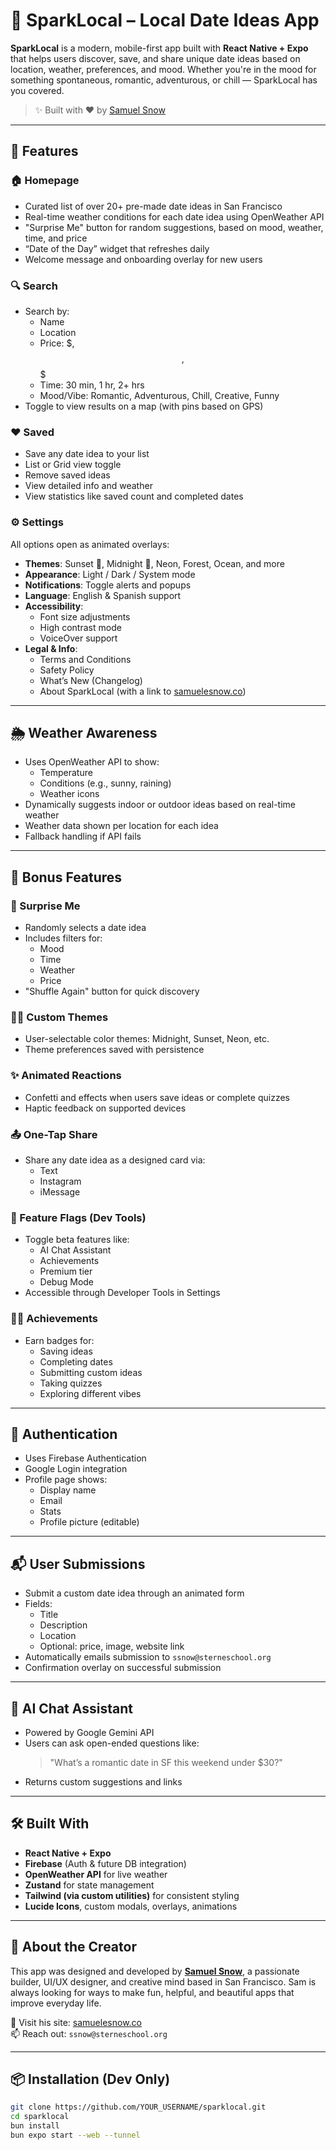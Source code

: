 # 🌟 SparkLocal – Local Date Ideas App

**SparkLocal** is a modern, mobile-first app built with **React Native + Expo** that helps users discover, save, and share unique date ideas based on location, weather, preferences, and mood. Whether you're in the mood for something spontaneous, romantic, adventurous, or chill — SparkLocal has you covered.

> ✨ Built with ❤️ by [Samuel Snow](https://samuelesnow.co)

---

## 📱 Features

### 🏠 Homepage
- Curated list of over 20+ pre-made date ideas in San Francisco
- Real-time weather conditions for each date idea using OpenWeather API
- "Surprise Me" button for random suggestions, based on mood, weather, time, and price
- “Date of the Day” widget that refreshes daily
- Welcome message and onboarding overlay for new users

### 🔍 Search
- Search by:
  - Name
  - Location
  - Price: $, $$, $$$
  - Time: 30 min, 1 hr, 2+ hrs
  - Mood/Vibe: Romantic, Adventurous, Chill, Creative, Funny
- Toggle to view results on a map (with pins based on GPS)

### ❤️ Saved
- Save any date idea to your list
- List or Grid view toggle
- Remove saved ideas
- View detailed info and weather
- View statistics like saved count and completed dates

### ⚙️ Settings
All options open as animated overlays:
- **Themes**: Sunset 🌇, Midnight 🌌, Neon, Forest, Ocean, and more
- **Appearance**: Light / Dark / System mode
- **Notifications**: Toggle alerts and popups
- **Language**: English & Spanish support
- **Accessibility**:
  - Font size adjustments
  - High contrast mode
  - VoiceOver support
- **Legal & Info**:
  - Terms and Conditions
  - Safety Policy
  - What’s New (Changelog)
  - About SparkLocal (with a link to [samuelesnow.co](https://samuelesnow.co))

---

## 🌦️ Weather Awareness
- Uses OpenWeather API to show:
  - Temperature
  - Conditions (e.g., sunny, raining)
  - Weather icons
- Dynamically suggests indoor or outdoor ideas based on real-time weather
- Weather data shown per location for each idea
- Fallback handling if API fails

---

## 🧠 Bonus Features

### 🔁 Surprise Me
- Randomly selects a date idea
- Includes filters for:
  - Mood
  - Time
  - Weather
  - Price
- "Shuffle Again" button for quick discovery

### 🧑‍🎨 Custom Themes
- User-selectable color themes: Midnight, Sunset, Neon, etc.
- Theme preferences saved with persistence

### ✨ Animated Reactions
- Confetti and effects when users save ideas or complete quizzes
- Haptic feedback on supported devices

### 📤 One-Tap Share
- Share any date idea as a designed card via:
  - Text
  - Instagram
  - iMessage

### 🧩 Feature Flags (Dev Tools)
- Toggle beta features like:
  - AI Chat Assistant
  - Achievements
  - Premium tier
  - Debug Mode
- Accessible through Developer Tools in Settings

### 🧑‍🚀 Achievements
- Earn badges for:
  - Saving ideas
  - Completing dates
  - Submitting custom ideas
  - Taking quizzes
  - Exploring different vibes

---

## 🔐 Authentication
- Uses Firebase Authentication
- Google Login integration
- Profile page shows:
  - Display name
  - Email
  - Stats
  - Profile picture (editable)

---

## 📬 User Submissions
- Submit a custom date idea through an animated form
- Fields:
  - Title
  - Description
  - Location
  - Optional: price, image, website link
- Automatically emails submission to `ssnow@sterneschool.org`
- Confirmation overlay on successful submission

---

## 💬 AI Chat Assistant
- Powered by Google Gemini API
- Users can ask open-ended questions like:
  > "What’s a romantic date in SF this weekend under $30?"
- Returns custom suggestions and links

---

## 🛠️ Built With
- **React Native + Expo**
- **Firebase** (Auth & future DB integration)
- **OpenWeather API** for live weather
- **Zustand** for state management
- **Tailwind (via custom utilities)** for consistent styling
- **Lucide Icons**, custom modals, overlays, animations

---

## 👤 About the Creator

This app was designed and developed by [**Samuel Snow**](https://samuelesnow.co), a passionate builder, UI/UX designer, and creative mind based in San Francisco. Sam is always looking for ways to make fun, helpful, and beautiful apps that improve everyday life.

🔗 Visit his site: [samuelesnow.co](https://samuelesnow.co)  
📫 Reach out: `ssnow@sterneschool.org`

---

## 📦 Installation (Dev Only)

```bash
git clone https://github.com/YOUR_USERNAME/sparklocal.git
cd sparklocal
bun install
bun expo start --web --tunnel
